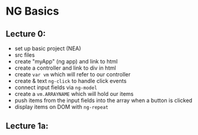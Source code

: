 NG Basics
===

Lecture 0:
---

- set up basic project (NEA)
- src files
- create "myApp" (ng app) and link to html
- create a controller and link to div in html
- create ```var vm``` which will refer to our controller
- create & text ```ng-click``` to handle click events
- connect input fields via ```ng-model```
- create a ```vm.ARRAYNAME``` which will hold our items
- push items from the input fields into the array when a button is clicked
- display items on DOM with ```ng-repeat```

Lecture 1a:
--- 
